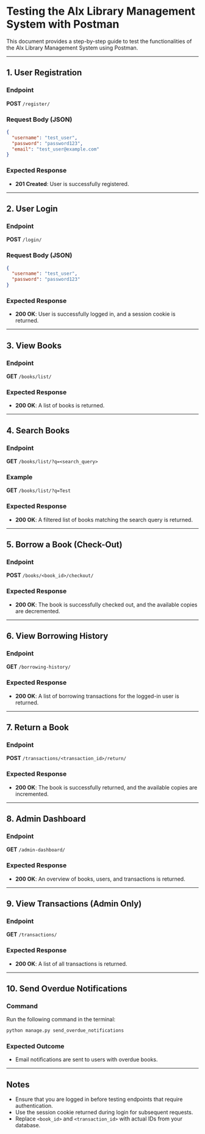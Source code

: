 # Testing the Alx Library Management System with Postman

This document provides a step-by-step guide to test the functionalities of the Alx Library Management System using Postman.

---

## 1. User Registration
### Endpoint
**POST** `/register/`

### Request Body (JSON)
```json
{
  "username": "test_user",
  "password": "password123",
  "email": "test_user@example.com"
}
```

### Expected Response
- **201 Created**: User is successfully registered.

---

## 2. User Login
### Endpoint
**POST** `/login/`

### Request Body (JSON)
```json
{
  "username": "test_user",
  "password": "password123"
}
```

### Expected Response
- **200 OK**: User is successfully logged in, and a session cookie is returned.

---

## 3. View Books
### Endpoint
**GET** `/books/list/`

### Expected Response
- **200 OK**: A list of books is returned.

---

## 4. Search Books
### Endpoint
**GET** `/books/list/?q=<search_query>`

### Example
**GET** `/books/list/?q=Test`

### Expected Response
- **200 OK**: A filtered list of books matching the search query is returned.

---

## 5. Borrow a Book (Check-Out)
### Endpoint
**POST** `/books/<book_id>/checkout/`

### Expected Response
- **200 OK**: The book is successfully checked out, and the available copies are decremented.

---

## 6. View Borrowing History
### Endpoint
**GET** `/borrowing-history/`

### Expected Response
- **200 OK**: A list of borrowing transactions for the logged-in user is returned.

---

## 7. Return a Book
### Endpoint
**POST** `/transactions/<transaction_id>/return/`

### Expected Response
- **200 OK**: The book is successfully returned, and the available copies are incremented.

---

## 8. Admin Dashboard
### Endpoint
**GET** `/admin-dashboard/`

### Expected Response
- **200 OK**: An overview of books, users, and transactions is returned.

---

## 9. View Transactions (Admin Only)
### Endpoint
**GET** `/transactions/`

### Expected Response
- **200 OK**: A list of all transactions is returned.

---

## 10. Send Overdue Notifications
### Command
Run the following command in the terminal:
```bash
python manage.py send_overdue_notifications
```

### Expected Outcome
- Email notifications are sent to users with overdue books.

---

## Notes
- Ensure that you are logged in before testing endpoints that require authentication.
- Use the session cookie returned during login for subsequent requests.
- Replace `<book_id>` and `<transaction_id>` with actual IDs from your database.